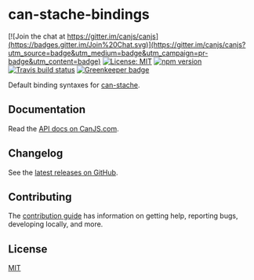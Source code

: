 # can-stache-bindings

[![Join the chat at https://gitter.im/canjs/canjs](https://badges.gitter.im/Join%20Chat.svg)](https://gitter.im/canjs/canjs?utm_source=badge&utm_medium=badge&utm_campaign=pr-badge&utm_content=badge)
[![License: MIT](https://img.shields.io/badge/license-MIT-blue.svg)](https://github.com/canjs/can-stache-bindings/blob/master/LICENSE.md)
[![npm version](https://badge.fury.io/js/can-stache-bindings.svg)](https://www.npmjs.com/package/can-stache-bindings)
[![Travis build status](https://travis-ci.org/canjs/can-stache-bindings.svg?branch=master)](https://travis-ci.org/canjs/can-stache-bindings)
[![Greenkeeper badge](https://badges.greenkeeper.io/canjs/can-stache-bindings.svg)](https://greenkeeper.io/)

Default binding syntaxes for [can-stache](https://github.com/canjs/can-stache).

## Documentation

Read the [API docs on CanJS.com](https://canjs.com/doc/can-stache-bindings.html).

## Changelog

See the [latest releases on GitHub](https://github.com/canjs/can-stache-bindings/releases).

## Contributing

The [contribution guide](https://github.com/canjs/can-stache-bindings/blob/master/CONTRIBUTING.md) has information on getting help, reporting bugs, developing locally, and more.

## License

[MIT](https://github.com/canjs/can-stache-bindings/blob/master/LICENSE.md)

